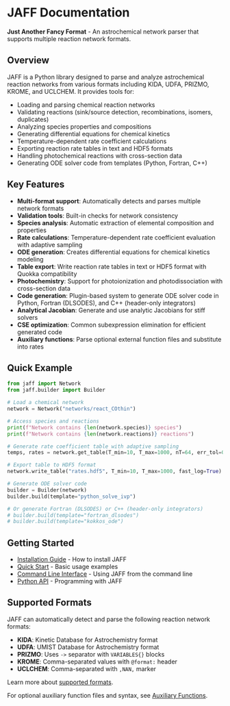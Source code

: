 # JAFF Documentation

**Just Another Fancy Format** - An astrochemical network parser that supports multiple reaction network formats.

## Overview

JAFF is a Python library designed to parse and analyze astrochemical reaction networks from various formats including KIDA, UDFA, PRIZMO, KROME, and UCLCHEM. It provides tools for:

- Loading and parsing chemical reaction networks
- Validating reactions (sink/source detection, recombinations, isomers, duplicates)
- Analyzing species properties and compositions
- Generating differential equations for chemical kinetics
- Temperature-dependent rate coefficient calculations
- Exporting reaction rate tables in text and HDF5 formats
- Handling photochemical reactions with cross-section data
- Generating ODE solver code from templates (Python, Fortran, C++)

## Key Features

- **Multi-format support**: Automatically detects and parses multiple network formats
- **Validation tools**: Built-in checks for network consistency
- **Species analysis**: Automatic extraction of elemental composition and properties
- **Rate calculations**: Temperature-dependent rate coefficient evaluation with adaptive sampling
- **ODE generation**: Creates differential equations for chemical kinetics modeling
- **Table export**: Write reaction rate tables in text or HDF5 format with Quokka compatibility
- **Photochemistry**: Support for photoionization and photodissociation with cross-section data
- **Code generation**: Plugin-based system to generate ODE solver code in Python, Fortran (DLSODES), and C++ (header-only integrators)
- **Analytical Jacobian**: Generate and use analytic Jacobians for stiff solvers
- **CSE optimization**: Common subexpression elimination for efficient generated code
- **Auxiliary functions**: Parse optional external function files and substitute into rates

## Quick Example

```python
from jaff import Network
from jaff.builder import Builder

# Load a chemical network
network = Network("networks/react_COthin")

# Access species and reactions
print(f"Network contains {len(network.species)} species")
print(f"Network contains {len(network.reactions)} reactions")

# Generate rate coefficient table with adaptive sampling
temps, rates = network.get_table(T_min=10, T_max=1000, nT=64, err_tol=0.01)

# Export table to HDF5 format
network.write_table("rates.hdf5", T_min=10, T_max=1000, fast_log=True)

# Generate ODE solver code
builder = Builder(network)
builder.build(template="python_solve_ivp")

# Or generate Fortran (DLSODES) or C++ (header-only integrators)
# builder.build(template="fortran_dlsodes")
# builder.build(template="kokkos_ode")
```

## Getting Started

- [Installation Guide](installation.md) - How to install JAFF
- [Quick Start](quickstart.md) - Basic usage examples
- [Command Line Interface](cli.md) - Using JAFF from the command line
- [Python API](api.md) - Programming with JAFF

## Supported Formats

JAFF can automatically detect and parse the following reaction network formats:

- **KIDA**: Kinetic Database for Astrochemistry format
- **UDFA**: UMIST Database for Astrochemistry format
- **PRIZMO**: Uses `->` separator with `VARIABLES{}` blocks
- **KROME**: Comma-separated values with `@format:` header
- **UCLCHEM**: Comma-separated with `,NAN,` marker

Learn more about [supported formats](formats.md).

For optional auxiliary function files and syntax, see [Auxiliary Functions](aux-functions.md).
